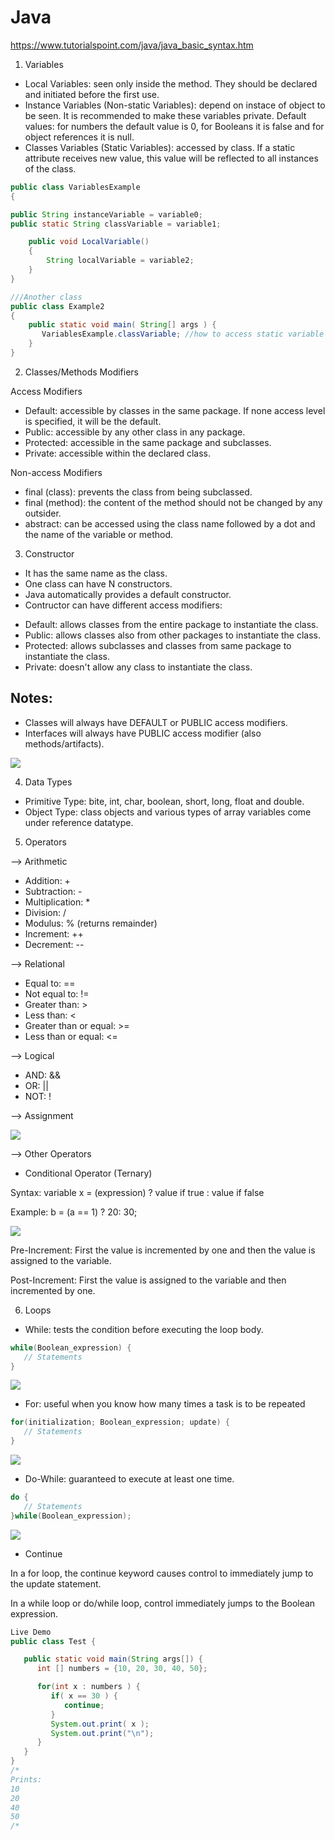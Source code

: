 # Java

https://www.tutorialspoint.com/java/java_basic_syntax.htm

1. Variables
* Local Variables: seen only inside the method. They should be declared and initiated before the first use.
* Instance Variables (Non-static Variables): depend on instace of object to be seen. It is recommended to make these variables private. Default values: for numbers the default value is 0, for Booleans it is false and for object references it is null.
* Classes Variables (Static Variables): accessed by class. If a static attribute receives new value, this value will be reflected to all instances of the class.

```java
public class VariablesExample
{

public String instanceVariable = variable0;
public static String classVariable = variable1;

    public void LocalVariable()
    {
        String localVariable = variable2;
    }
} 

///Another class
public class Example2
{
    public static void main( String[] args ) {
       VariablesExample.classVariable; //how to access static variable from another class 
    }
}
```

2. Classes/Methods Modifiers

Access Modifiers
* Default: accessible by classes in the same package. If none access level is specified, it will be the default.
* Public: accessible by any other class in any package.
* Protected: accessible in the same package and subclasses.
* Private: accessible within the declared class.
    
Non-access Modifiers
* final (class): prevents the class from being subclassed.
* final (method): the content of the method should not be changed by any outsider.
* abstract: can be accessed using the class name followed by a dot and the name of the variable or method.

3. Constructor

* It has the same name as the class.
* One class can have N constructors.
* Java automatically provides a default constructor.
* Contructor can have different access modifiers:
- Default: allows classes from the entire package to instantiate the class.
- Public: allows classes also from other packages to instantiate the class.
- Protected: allows subclasses and classes from same package to instantiate the class.
- Private: doesn't allow any class to instantiate the class.

Notes:
-------------
* Classes will always have DEFAULT or PUBLIC access modifiers.
* Interfaces will always have PUBLIC access modifier (also methods/artifacts).

![](https://miro.medium.com/max/1500/1*GKGirEJ5-PaSz2bzGlRTjw.png)

4. Data Types

* Primitive Type: bite, int, char, boolean, short, long, float and double.
* Object Type: class objects and various types of array variables come under reference datatype.

5. Operators

--> Arithmetic 
* Addition: +
* Subtraction: -
* Multiplication: *
* Division: /
* Modulus: % (returns remainder)
* Increment: ++
* Decrement: --

--> Relational 
* Equal to: ==
* Not equal to: !=
* Greater than: >
* Less than: <
* Greater than or equal: >=
* Less than or equal: <=

--> Logical 
* AND: &&
* OR: ||
* NOT: !

--> Assignment

![](/images/assignmentOperators.jpg)

--> Other Operators

* Conditional Operator (Ternary)

Syntax: variable x = (expression) ? value if true : value if false

Example: b = (a == 1) ? 20: 30;

![](/images/operatorsPrecedence.jpg)

Pre-Increment: First the value is incremented by one and then the value is assigned to the variable.

Post-Increment: First the value is assigned to the variable and then incremented by one.

6. Loops

* While: tests the condition before executing the loop body.

```java
while(Boolean_expression) {
   // Statements
}
```

![](/images/while.jpg)

* For: useful when you know how many times a task is to be repeated

```java
for(initialization; Boolean_expression; update) {
   // Statements
}
```

![](/images/for_loop.jpg)


* Do-While: guaranteed to execute at least one time.

```java
do {
   // Statements
}while(Boolean_expression);
```
![](/images/do-while.jpg)

* Continue 

In a for loop, the continue keyword causes control to immediately jump to the update statement.

In a while loop or do/while loop, control immediately jumps to the Boolean expression.

```java
Live Demo
public class Test {

   public static void main(String args[]) {
      int [] numbers = {10, 20, 30, 40, 50};

      for(int x : numbers ) {
         if( x == 30 ) {
            continue;
         }
         System.out.print( x );
         System.out.print("\n");
      }
   }
}
/*
Prints: 
10
20
40
50
/*
```
